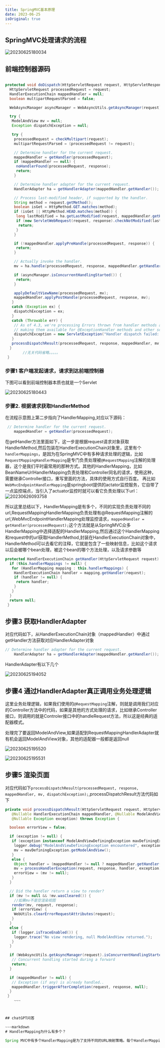 ```yaml
---
title: SpringMVC基本原理
date: 2023-06-25
isOriginal: true
---
```


## SpringMVC处理请求的流程

![20230625180034](https://afatpig.oss-cn-chengdu.aliyuncs.com/blog/20230625180034.png)

## 前端控制器源码

~~~java

protected void doDispatch(HttpServletRequest request, HttpServletResponse response) throws Exception {
  HttpServletRequest processedRequest = request;
  HandlerExecutionChain mappedHandler = null;
  boolean multipartRequestParsed = false;

  WebAsyncManager asyncManager = WebAsyncUtils.getAsyncManager(request);

  try {
   ModelAndView mv = null;
   Exception dispatchException = null;

   try {
    processedRequest = checkMultipart(request);
    multipartRequestParsed = (processedRequest != request);

    // Determine handler for the current request.
    mappedHandler = getHandler(processedRequest);
    if (mappedHandler == null) {
     noHandlerFound(processedRequest, response);
     return;
    }

    // Determine handler adapter for the current request.
    HandlerAdapter ha = getHandlerAdapter(mappedHandler.getHandler());

    // Process last-modified header, if supported by the handler.
    String method = request.getMethod();
    boolean isGet = HttpMethod.GET.matches(method);
    if (isGet || HttpMethod.HEAD.matches(method)) {
     long lastModified = ha.getLastModified(request, mappedHandler.getHandler());
     if (new ServletWebRequest(request, response).checkNotModified(lastModified) && isGet) {
      return;
     }
    }

    if (!mappedHandler.applyPreHandle(processedRequest, response)) {
     return;
    }

    // Actually invoke the handler.
    mv = ha.handle(processedRequest, response, mappedHandler.getHandler());

    if (asyncManager.isConcurrentHandlingStarted()) {
     return;
    }

    applyDefaultViewName(processedRequest, mv);
    mappedHandler.applyPostHandle(processedRequest, response, mv);
   }
   catch (Exception ex) {
    dispatchException = ex;
   }
   catch (Throwable err) {
    // As of 4.3, we're processing Errors thrown from handler methods as well,
    // making them available for @ExceptionHandler methods and other scenarios.
    dispatchException = new ServletException("Handler dispatch failed: " + err, err);
   }
   processDispatchResult(processedRequest, response, mappedHandler, mv, dispatchException);
  }
        //无关代码省略。。。。。
 }

~~~

### 步骤1 客户端发起请求，请求到达前端控制器

下图可以看到前端控制器本质也就是一个Servlet

![20230625180443](https://afatpig.oss-cn-chengdu.aliyuncs.com/blog/20230625180443.png)

### 步骤2. 根据请求获取HandlerMethod

在流程示意图上第二步指向了HandlerMapping,对应以下源码：

~~~java
 // Determine handler for the current request.
    mappedHandler = getHandler(processedRequest);
~~~

在getHandler方法里面如下，这一步是根据request请求对象获取HandlerMethod,然后包装在HandlerExecutionChain对象里，这里有个`handlerMappings`，是因为在SpringMVC中有多种请求处理的逻辑，比如`RequestMappingHandlerMapping`是专门负责处理被`@RequestMapping`注解的处理器，这个是我们平时最常用的那种方式。其他的HandlerMapping，比如BeanNameUrlHandlerMapping负责处理和Controller同名的请求，使用这种，需要继承Controller接口，重写里面的方法，具体的使用方式自行百度。
再比如`WebMvcEndpointHandlerMapping`是springboot提供的actator监控服务，它自带了一点监控端点，当引入了actuator监控时就可以看它负责处理以下url：
![20230626093758](https://afatpig.oss-cn-chengdu.aliyuncs.com/blog/20230626093758.png)

所以这里总结以下，HandlerMapping是有多个，不同的实现负责处理不同的url,RequestMappingHandlerMapping负责处理有@RequestMapping注解的url,WebMvcEndpointHandlerMapping处理监控请求，`mappedHandler = getHandler(processedRequest);`这个方法就是从SpringMVC众多HandlerMapping中选择适配的HandlerMapping,然后通过这个HandlerMapping和request中的url获取HandlerMethod,封装在HandlerExecutionChain对象中，HandlerMethod可以去看它的注释，它就是包含了一些映射信息，比如这个请求以后会被哪个bean处理，被这个bean的哪个方法处理，以及请求参数等

~~~java
protected HandlerExecutionChain getHandler(HttpServletRequest request) throws Exception {
  if (this.handlerMappings != null) {
   for (HandlerMapping mapping : this.handlerMappings) {
    HandlerExecutionChain handler = mapping.getHandler(request);
    if (handler != null) {
     return handler;
    }
   }
  }
  return null;
 }
~~~

## 步骤3  获取HandlerAdapter

对应代码如下，从HandlerExecutionChain对象（mappedHandler）中通过getHandler方法获取对应HandlerAdapter对象

```java
// Determine handler adapter for the current request.
    HandlerAdapter ha = getHandlerAdapter(mappedHandler.getHandler());
```

HandlerAdapter有以下几个

![20230625194052](https://afatpig.oss-cn-chengdu.aliyuncs.com/blog/20230625194052.png)

## 步骤4 通过HandlerAdapter真正调用业务处理逻辑

这里业务处理逻辑，如果我们使用的`@RequestMapping`注解，则就是调用我们对应的Controller方法中的代码，如果是其他的方式处理的请求，比如继承Controller接口，则调用的就是Controler接口中的handleRequest方法，所以这是经典的适配器模式。

处理完了要返回ModelAndView,如果适配到RequestMappingHandlerAdapter就有机会返回ModelAndView对象，其他的适配器一般都是返回null

![20230625195520](https://afatpig.oss-cn-chengdu.aliyuncs.com/blog/20230625195520.png)

![20230625195531](https://afatpig.oss-cn-chengdu.aliyuncs.com/blog/20230625195531.png)

## 步骤5 渲染页面

对应代码如下`processDispatchResult(processedRequest, response, mappedHandler, mv, dispatchException);`,processDispatchResult方法代码如下

~~~java
private void processDispatchResult(HttpServletRequest request, HttpServletResponse response,
   @Nullable HandlerExecutionChain mappedHandler, @Nullable ModelAndView mv,
   @Nullable Exception exception) throws Exception {

  boolean errorView = false;

  if (exception != null) {
   if (exception instanceof ModelAndViewDefiningException mavDefiningException) {
    logger.debug("ModelAndViewDefiningException encountered", exception);
    mv = mavDefiningException.getModelAndView();
   }
   else {
    Object handler = (mappedHandler != null ? mappedHandler.getHandler() : null);
    mv = processHandlerException(request, response, handler, exception);
    errorView = (mv != null);
   }
  }

  // Did the handler return a view to render?
  if (mv != null && !mv.wasCleared()) {
    //如果mv不是空渲染视图
   render(mv, request, response);
   if (errorView) {
    WebUtils.clearErrorRequestAttributes(request);
   }
  }
  else {
   if (logger.isTraceEnabled()) {
    logger.trace("No view rendering, null ModelAndView returned.");
   }
  }

  if (WebAsyncUtils.getAsyncManager(request).isConcurrentHandlingStarted()) {
   // Concurrent handling started during a forward
   return;
  }

  if (mappedHandler != null) {
   // Exception (if any) is already handled..
   mappedHandler.triggerAfterCompletion(request, response, null);
  }
 }
    ~~~



## chatGPT问答

~~~markdown
# HandlerMapping为什么有多个？

Spring MVC中有多个HandlerMapping是为了支持不同的URL映射策略。每个HandlerMapping实现都有自己的URL映射策略，可以根据具体的需求选择使用不同的HandlerMapping实现。例如，BeanNameUrlHandlerMapping将请求URL映射到bean名称，这个bean名称就是处理请求的controller类名；而RequestMappingHandlerMapping将请求URL映射到带有@RequestMapping注解的方法。因此，Spring MVC中有多个HandlerMapping是为了提供更灵活的URL映射策略，以满足不同的需求。希望这能回答你的问题。
~~~
